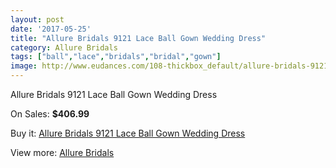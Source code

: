 ```yaml
---
layout: post
date: '2017-05-25'
title: "Allure Bridals 9121 Lace Ball Gown Wedding Dress"
category: Allure Bridals
tags: ["ball","lace","bridals","bridal","gown"]
image: http://www.eudances.com/108-thickbox_default/allure-bridals-9121-lace-ball-gown-wedding-dress.jpg
---
```

Allure Bridals 9121 Lace Ball Gown Wedding Dress

On Sales: **$406.99**
<a href="https://www.eudances.com/en/allure-bridals/36-allure-bridals-9121-lace-ball-gown-wedding-dress.html"><amp-img layout="responsive" width="600" height="600" src="//www.eudances.com/108-thickbox_default/allure-bridals-9121-lace-ball-gown-wedding-dress.jpg" alt="Allure Bridals 9121 Lace Ball Gown Wedding Dress 0" /></a>
<a href="https://www.eudances.com/en/allure-bridals/36-allure-bridals-9121-lace-ball-gown-wedding-dress.html"><amp-img layout="responsive" width="600" height="600" src="//www.eudances.com/111-thickbox_default/allure-bridals-9121-lace-ball-gown-wedding-dress.jpg" alt="Allure Bridals 9121 Lace Ball Gown Wedding Dress 1" /></a>
<a href="https://www.eudances.com/en/allure-bridals/36-allure-bridals-9121-lace-ball-gown-wedding-dress.html"><amp-img layout="responsive" width="600" height="600" src="//www.eudances.com/110-thickbox_default/allure-bridals-9121-lace-ball-gown-wedding-dress.jpg" alt="Allure Bridals 9121 Lace Ball Gown Wedding Dress 2" /></a>
<a href="https://www.eudances.com/en/allure-bridals/36-allure-bridals-9121-lace-ball-gown-wedding-dress.html"><amp-img layout="responsive" width="600" height="600" src="//www.eudances.com/109-thickbox_default/allure-bridals-9121-lace-ball-gown-wedding-dress.jpg" alt="Allure Bridals 9121 Lace Ball Gown Wedding Dress 3" /></a>

Buy it: [Allure Bridals 9121 Lace Ball Gown Wedding Dress](https://www.eudances.com/en/allure-bridals/36-allure-bridals-9121-lace-ball-gown-wedding-dress.html "Allure Bridals 9121 Lace Ball Gown Wedding Dress")

View more: [Allure Bridals](https://www.eudances.com/en/2-allure-bridals "Allure Bridals")